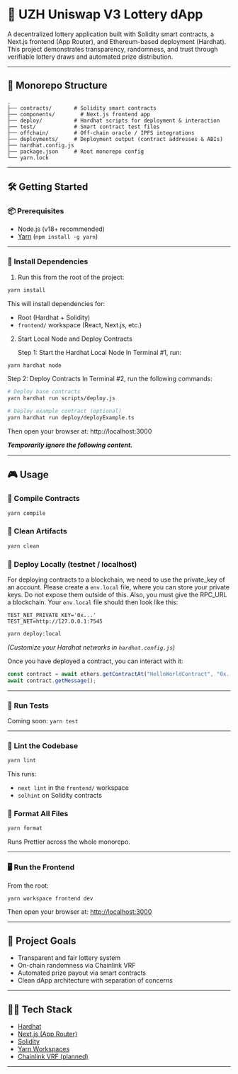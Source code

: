 # 🎰 UZH Uniswap V3 Lottery dApp

A decentralized lottery application built with Solidity smart contracts, a Next.js frontend (App Router), and Ethereum-based deployment (Hardhat). This project demonstrates transparency, randomness, and trust through verifiable lottery draws and automated prize distribution.

---

## 🧱 Monorepo Structure

```
.
├── contracts/       # Solidity smart contracts
├── components/        # Next.js frontend app
├── deploy/          # Hardhat scripts for deployment & interaction
├── test/            # Smart contract test files
├── offchain/        # Off-chain oracle / IPFS integrations
├── deployments/     # Deployment output (contract addresses & ABIs)
├── hardhat.config.js
├── package.json     # Root monorepo config
└── yarn.lock
```

---

## 🛠️ Getting Started

### 📦 Prerequisites

- Node.js (v18+ recommended)
- [Yarn](https://classic.yarnpkg.com/en/docs/install) (`npm install -g yarn`)

---

### 🚀 Install Dependencies

1. Run this from the root of the project:

```bash
yarn install
```

This will install dependencies for:
- Root (Hardhat + Solidity)
- `frontend/` workspace (React, Next.js, etc.)

2. Start Local Node and Deploy Contracts

   Step 1: Start the Hardhat Local Node
   In Terminal #1, run:
```bash
yarn hardhat node
```
   Step 2: Deploy Contracts
   In Terminal #2, run the following commands:
```bash
# Deploy base contracts
yarn hardhat run scripts/deploy.js

# Deploy example contract (optional)
yarn hardhat run deploy/deployExample.ts
```

Then open your browser at: http://localhost:3000

**_Temporarily ignore the following content._**



---

## 🎮 Usage

### 🔧 Compile Contracts

```bash
yarn compile
```

### 🧹 Clean Artifacts

```bash
yarn clean
```

### 🚀 Deploy Locally (testnet / localhost)

For deploying contracts to a blockchain, we need to use the private_key of an account.
Please create a `env.local` file, where you can store your private keys. Do not expose
them outside of this. Also, you must give the RPC_URL a blockchain.
Your `env.local` file should then look like this:

```dotenv
TEST_NET_PRIVATE_KEY='0x...'
TEST_NET=http://127.0.0.1:7545
```

```bash
yarn deploy:local
```

_(Customize your Hardhat networks in `hardhat.config.js`)_

Once you have deployed a contract, you can interact with it:
```js
const contract = await ethers.getContractAt("HelloWorldContract", "0x...");
await contract.getMessage();
```

---

### 🧪 Run Tests

Coming soon: `yarn test`

---

### 🧼 Lint the Codebase

```bash
yarn lint
```

This runs:
- `next lint` in the `frontend/` workspace
- `solhint` on Solidity contracts

### 💅 Format All Files

```bash
yarn format
```

Runs Prettier across the whole monorepo.

---

### 🖥️ Run the Frontend

From the root:

```bash
yarn workspace frontend dev
```

Then open your browser at:
[http://localhost:3000](http://localhost:3000)

---

## 🧠 Project Goals

- Transparent and fair lottery system
- On-chain randomness via Chainlink VRF
- Automated prize payout via smart contracts
- Clean dApp architecture with separation of concerns

---

## 🧑‍💻 Tech Stack

- [Hardhat](https://hardhat.org/)
- [Next.js (App Router)](https://nextjs.org/)
- [Solidity](https://soliditylang.org/)
- [Yarn Workspaces](https://classic.yarnpkg.com/en/docs/workspaces/)
- [Chainlink VRF (planned)](https://docs.chain.link/vrf/)

---